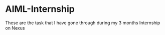 # AIML-Internship
These are the task that I have gone through during my 3 months Internship on Nexus
